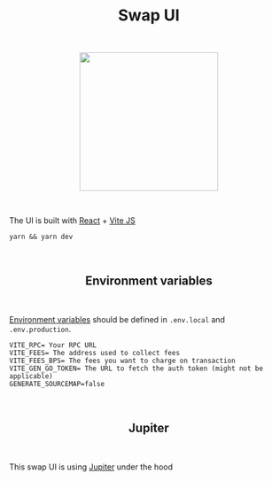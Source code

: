 <h1 align="center">Swap UI</h1>
<br />
<p align="center">
<img width="250" src="https://ftx.com/static/media/fida.ce20eedf.svg"/>
</p>
<br />

The UI is built with [React](https://reactjs.org/) + [Vite JS](https://vitejs.dev/guide/env-and-mode.html#env-variables=)

```
yarn && yarn dev
```

<br />
<h2 align="center">Environment variables</h2>
<br />

[Environment variables](https://vitejs.dev/guide/env-and-mode.html) should be defined in `.env.local` and `.env.production`.

```
VITE_RPC= Your RPC URL
VITE_FEES= The address used to collect fees
VITE_FEES_BPS= The fees you want to charge on transaction
VITE_GEN_GO_TOKEN= The URL to fetch the auth token (might not be applicable)
GENERATE_SOURCEMAP=false
```

<br />
<h2 align="center">Jupiter</h2>
<br />

This swap UI is using [Jupiter](https://docs.jup.ag/how-does-jupiter-work) under the hood
